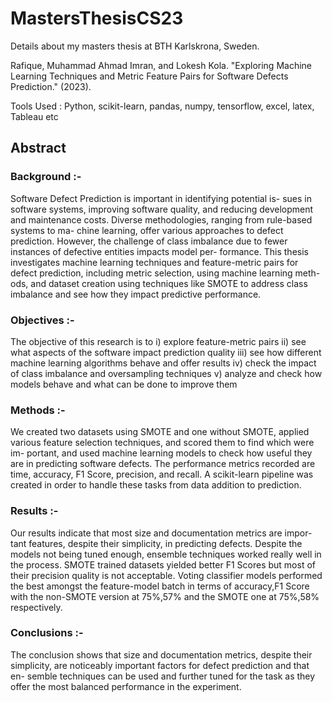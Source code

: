 # MastersThesisCS23
Details about my masters thesis at BTH Karlskrona, Sweden.


Rafique, Muhammad Ahmad Imran, and Lokesh Kola. "Exploring Machine Learning Techniques and Metric Feature Pairs for Software Defects Prediction." (2023).

Tools Used : Python, scikit-learn, pandas, numpy, tensorflow, excel, latex, Tableau etc

## Abstract
### Background :- 
Software Defect Prediction is important in identifying potential is-
sues in software systems, improving software quality, and reducing development and
maintenance costs. Diverse methodologies, ranging from rule-based systems to ma-
chine learning, offer various approaches to defect prediction. However, the challenge
of class imbalance due to fewer instances of defective entities impacts model per-
formance. This thesis investigates machine learning techniques and feature-metric
pairs for defect prediction, including metric selection, using machine learning meth-
ods, and dataset creation using techniques like SMOTE to address class imbalance
and see how they impact predictive performance.

### Objectives :- 
The objective of this research is to i) explore feature-metric pairs
ii) see what aspects of the software impact prediction quality iii) see how different
machine learning algorithms behave and offer results iv) check the impact of class
imbalance and oversampling techniques v) analyze and check how models behave and
what can be done to improve them

### Methods :- 
We created two datasets using SMOTE and one without SMOTE,
applied various feature selection techniques, and scored them to find which were im-
portant, and used machine learning models to check how useful they are in predicting
software defects. The performance metrics recorded are time, accuracy, F1 Score,
precision, and recall. A scikit-learn pipeline was created in order to handle these
tasks from data addition to prediction.

### Results :- 
Our results indicate that most size and documentation metrics are impor-
tant features, despite their simplicity, in predicting defects. Despite the models not
being tuned enough, ensemble techniques worked really well in the process. SMOTE
trained datasets yielded better F1 Scores but most of their precision quality is not
acceptable. Voting classifier models performed the best amongst the feature-model
batch in terms of accuracy,F1 Score with the non-SMOTE version at 75%,57% and
the SMOTE one at 75%,58% respectively.

### Conclusions :- 
The conclusion shows that size and documentation metrics, despite
their simplicity, are noticeably important factors for defect prediction and that en-
semble techniques can be used and further tuned for the task as they offer the most
balanced performance in the experiment.

